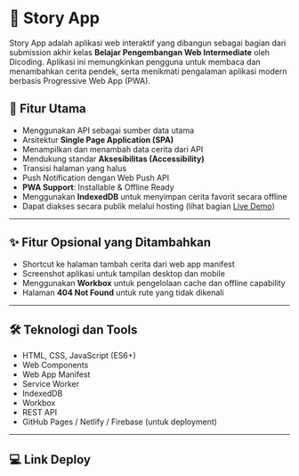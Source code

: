 # 📖 Story App

Story App adalah aplikasi web interaktif yang dibangun sebagai bagian dari submission akhir kelas **Belajar Pengembangan Web Intermediate** oleh Dicoding. Aplikasi ini memungkinkan pengguna untuk membaca dan menambahkan cerita pendek, serta menikmati pengalaman aplikasi modern berbasis Progressive Web App (PWA).

## 🚀 Fitur Utama
- Menggunakan API sebagai sumber data utama
- Arsitektur **Single Page Application (SPA)**
- Menampilkan dan menambah data cerita dari API
- Mendukung standar **Aksesibilitas (Accessibility)**
- Transisi halaman yang halus
- Push Notification dengan Web Push API
- **PWA Support**: Installable & Offline Ready
- Menggunakan **IndexedDB** untuk menyimpan cerita favorit secara offline
- Dapat diakses secara publik melalui hosting (lihat bagian [Live Demo](#live-demo))

---

## ✨ Fitur Opsional yang Ditambahkan
- Shortcut ke halaman tambah cerita dari web app manifest
- Screenshot aplikasi untuk tampilan desktop dan mobile
- Menggunakan **Workbox** untuk pengelolaan cache dan offline capability
- Halaman **404 Not Found** untuk rute yang tidak dikenali

---

## 🛠️ Teknologi dan Tools

- HTML, CSS, JavaScript (ES6+)
- Web Components
- Web App Manifest
- Service Worker
- IndexedDB
- Workbox
- REST API
- GitHub Pages / Netlify / Firebase (untuk deployment)

---

## 💻 Link Deploy

